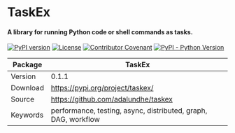 # TaskEx
#### A library for running Python code or shell commands as tasks.

[![PyPI version](https://img.shields.io/pypi/v/taskex?color=blue)](https://pypi.org/project/taskex/)
[![License](https://img.shields.io/github/license/adalundhe/taskex)](https://github.com/adalundhe/taskex/blob/main/LICENSE)
[![Contributor Covenant](https://img.shields.io/badge/Contributor%20Covenant-2.1-4baaaa.svg)](https://github.com/adalundhe/taskex/blob/main/CODE_OF_CONDUCT.md)
[![PyPI - Python Version](https://img.shields.io/pypi/pyversions/taskex?color=red)](https://pypi.org/project/taskex/)


| Package     | TaskEx                                                          |
| ----------- | -----------                                                     |
| Version     | 0.1.1                                                           |
| Download    | https://pypi.org/project/taskex/                                | 
| Source      | https://github.com/adalundhe/taskex                             |
| Keywords    | performance, testing, async, distributed, graph, DAG, workflow  |
